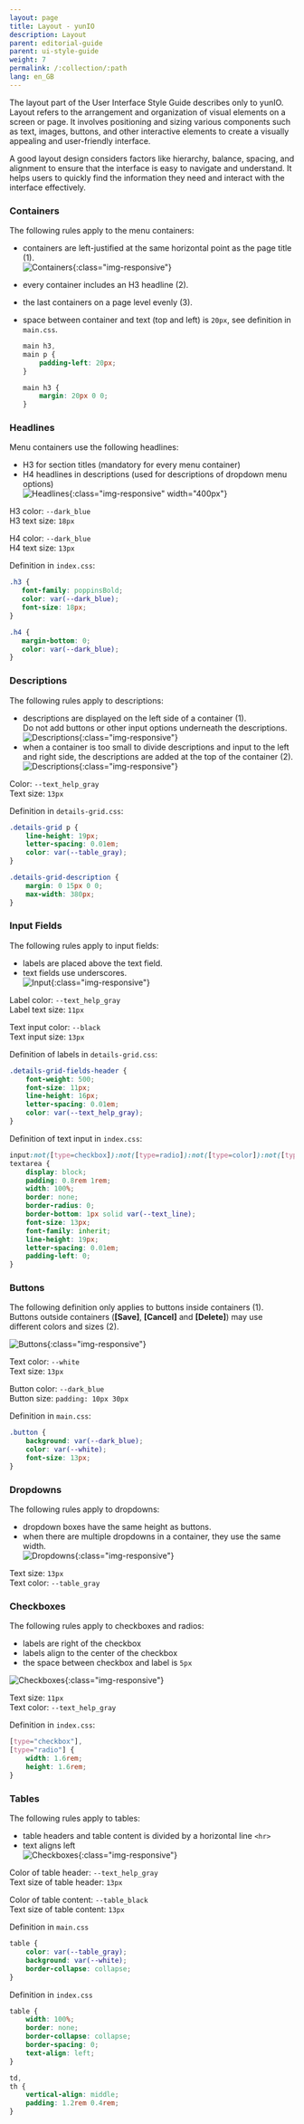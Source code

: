 ```yaml
---
layout: page
title: Layout - yunIO
description: Layout
parent: editorial-guide
parent: ui-style-guide
weight: 7
permalink: /:collection/:path
lang: en_GB
---
```

The layout part of the User Interface Style Guide describes only to yunIO. 
Layout refers to the arrangement and organization of visual elements on a screen or page. It involves positioning and sizing various components such as text, images, buttons, and other interactive elements to create a visually appealing and user-friendly interface.

A good layout design considers factors like hierarchy, balance, spacing, and alignment to ensure that the interface is easy to navigate and understand. It helps users to quickly find the information they need and interact with the interface effectively.

### Containers

The following rules apply to the menu containers:
- containers are left-justified at the same horizontal point as the page title (1).<br>
![Containers](/img/content/help_concept/yunIO/even-containers.png){:class="img-responsive"}
- every container includes an H3 headline (2).
- the last containers on a page level evenly (3).
- space between container and text (top and left) is `20px`, see definition in `main.css`.

	```css
	main h3,
	main p {
		padding-left: 20px;
	}

	main h3 {
		margin: 20px 0 0;
	}
	```


### Headlines

Menu containers use the following headlines:
- H3 for section titles (mandatory for every menu container)
- H4 headlines in descriptions (used for descriptions of dropdown menu options)<br>
![Headlines](/img/content/help_concept/yunIO/new-h4-definition.png){:class="img-responsive" width="400px"}

H3 color: `--dark_blue`<br>
H3 text size: `18px`

H4 color: `--dark_blue`<br>
H4 text size: `13px`


Definition in `index.css`:

```css
.h3 {
   font-family: poppinsBold;
   color: var(--dark_blue);
   font-size: 18px;
}

.h4 { 
   margin-bottom: 0;
   color: var(--dark_blue); 
}
```


### Descriptions

The following rules apply to descriptions:
- descriptions are displayed on the left side of a container (1).<br>
Do not add buttons or other input options underneath the descriptions.
![Descriptions](/img/content/help_concept/yunIO/descriptions01.png){:class="img-responsive"}
- when a container is too small to divide descriptions and input to the left and right side, the descriptions are added at the top of the container (2).<br>
![Descriptions](/img/content/help_concept/yunIO/descriptions02.png){:class="img-responsive"}

Color: `--text_help_gray`<br>
Text size: `13px`

Definition in `details-grid.css`:

```css
.details-grid p {
    line-height: 19px;
    letter-spacing: 0.01em;
    color: var(--table_gray);
}

.details-grid-description {
    margin: 0 15px 0 0;
    max-width: 380px;
}
```

### Input Fields

The following rules apply to input fields:
- labels are placed above the text field.
- text fields use underscores. <br>
![Input](/img/content/help_concept/yunIO/text-input.png){:class="img-responsive"}

Label color: `--text_help_gray`<br>
Label text size: `11px`

Text input color: `--black`<br>
Text input size: `13px`

Definition of labels in `details-grid.css`:

```css
.details-grid-fields-header {
    font-weight: 500;
    font-size: 11px;
    line-height: 16px;
    letter-spacing: 0.01em;
    color: var(--text_help_gray);
}
```

Definition of text input in `index.css`:

```css
input:not([type=checkbox]):not([type=radio]):not([type=color]):not([type=button]),
textarea {
    display: block;
    padding: 0.8rem 1rem;
    width: 100%;
    border: none;
    border-radius: 0;
    border-bottom: 1px solid var(--text_line);
    font-size: 13px;
    font-family: inherit;
    line-height: 19px;
    letter-spacing: 0.01em;
    padding-left: 0;
}
```

### Buttons

The following definition only applies to buttons inside containers (1).<br>
Buttons outside containers (**[Save]**, **[Cancel]** and **[Delete]**) may use different colors and sizes (2).

![Buttons](/img/content/help_concept/yunIO/buttons.png){:class="img-responsive"}

Text color: `--white`<br>
Text size: `13px`

Button color: `--dark_blue`<br>
Button size: `padding: 10px 30px`

Definition in `main.css`:

```css
.button {
    background: var(--dark_blue);
    color: var(--white);
    font-size: 13px;
}
```

<!---
Buttons outside containers use other .css definitions.
-->

### Dropdowns

The following rules apply to dropdowns:
- dropdown boxes have the same height as buttons.
- when there are multiple dropdowns in a container, they use the same width.<br>
![Dropdowns](/img/content/help_concept/yunIO/dropdowns.png){:class="img-responsive"}

Text size: `13px`<br>
Text color: `--table_gray`

### Checkboxes

The following rules apply to checkboxes and radios:
- labels are right of the checkbox
- labels align to the center of the checkbox
- the space between checkbox and label is `5px`

![Checkboxes](/img/content/help_concept/yunIO/checkbox.png){:class="img-responsive"}

Text size: `11px`<br>
Text color: `--text_help_gray`

Definition in `index.css`:

```css
[type="checkbox"],
[type="radio"] {
    width: 1.6rem;
    height: 1.6rem;
}
```

### Tables

The following rules apply to tables:
- table headers and table content is divided by a horizontal line `<hr>`
- text aligns left<br>
![Checkboxes](/img/content/help_concept/yunIO/table.png){:class="img-responsive"}

Color of table header: `--text_help_gray`<br>
Text size of table header: `13px`

Color of table content: `--table_black`<br>
Text size of table content: `13px`

Definition in `main.css`
```css
table {
    color: var(--table_gray);
    background: var(--white);
    border-collapse: collapse;
}
```

Definition in `index.css`
```css
table {
    width: 100%;
    border: none;
    border-collapse: collapse;
    border-spacing: 0;
    text-align: left;
}

td,
th {
    vertical-align: middle;
    padding: 1.2rem 0.4rem;
}
```

